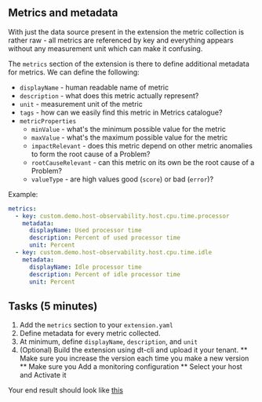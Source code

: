 ## Metrics and metadata

With just the data source present in the extension the metric collection is rather raw - all metrics are referenced by key and everything appears without any measurement unit which can make it confusing.

The `metrics` section of the extension is there to define additional metadata for metrics. We can define the following:
* `displayName` - human readable name of metric
* `description` - what does this metric actually represent?
* `unit` - measurement unit of the metric
* `tags` - how can we easily find this metric in Metrics catalogue?
* `metricProperties`
  * `minValue` - what's the minimum possible value for the metric
  * `maxValue` - what's the maximum possible value for the metric
  * `impactRelevant` - does this metric depend on other metric anomalies to form the root cause of a Problem?
  * `rootCauseRelevant` - can this metric on its own be the root cause of a Problem?
  * `valueType` - are high values good (`score`) or bad (`error`)?

Example:

```yaml
metrics:
  - key: custom.demo.host-observability.host.cpu.time.processor
    metadata:
      displayName: Used processor time
      description: Percent of used processor time
      unit: Percent
  - key: custom.demo.host-observability.host.cpu.time.idle
    metadata:
      displayName: Idle processor time
      description: Percent of idle processor time
      unit: Percent
```

## Tasks (5 minutes)

1. Add the `metrics` section to your `extension.yaml`
2. Define metadata for every metric collected.
3. At minimum, define `displayName`, `description`, and `unit`
4. (Optional) Build the extension using dt-cli and upload it your tenant.
** Make sure you increase the version each time you make a new version
** Make sure you Add a monitoring configuration
** Select your host and Activate it

Your end result should look like [this](../../assets/images/05_wmi_metadata.yaml)